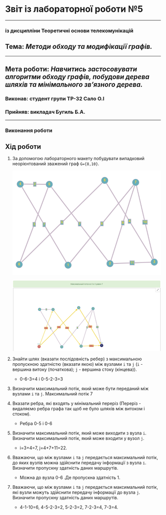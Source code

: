 # Звіт із лабораторної роботи №5
---
### із дисципліни Теоретичні основи телекомунікацій
## Тема: *Методи обходу та модифікації графів.*
---
## Мета роботи: *Навчитись застосовувати алгоритми обходу графів, побудови дерева шляхів та мінімального зв’язного дерева.*

### Виконав: студент групи ТР-32 Сало О.І
### Прийняв: викладач Бугиль Б.А.
---

### Виконання роботи

## Хід роботи

1. За допомогою лабораторного макету побудувати випадковий неорієнтований зважений граф `G={8,10}`.
   
   ![image](https://github.com/OlegSalo/Salo_lab_totk_2021/blob/main/lab_5/1.png)
   
   ![image](https://github.com/OlegSalo/Salo_lab_totk_2021/blob/main/lab_5/2.png)
   
1. Знайти шлях (вказати послідовність ребер) з максимальною пропускною здатністю (вказати якою) між вузлами `i` та `j` (`i` - вершина витоку (початкова); `j` - вершина стоку (кінцева)). 
   - 0-6-3=4 і 0-5-2-3=3
1. Визначити максимальний потік, який може бути переданий між вузлами `i` та `j`.
   Максимальний потік 7 
1. Вказати ребра, які входять у мінімальний переріз (Переріз - видаляємо ребра графа так щоб не було шляхів між витоком і стоком).
   - Ребра 0-5 i 0-6
1. Визначити максимальний потік, який може виходити з вузла `i`. Визначити максимальний потік, який може входити у вузол `j`.
   - i=3+4=7, j=4+7+11=22.
1. Вважаючи, що між вузлами `i` та `j` передається максимальний потік, до яких вузлів можна здійснити передачу інформації з вузла `і`. Визначити пропускну здатність даних маршрутів.
   - Можна до вузла 0-6 .Де пропускна здатність 1.
1. Вважаючи, що між вузлами `i` та `j` передається максимальний потік, які вузли можуть здійснити передачу інформації до вузла `j`. Визначити пропускну здатність даних маршрутів.
   - 4-1-10=6, 4-5-2-3=2, 5-2-3=2, 7-2-3=4, 7-3=4.